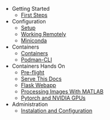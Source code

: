- Getting Started
  - [First Steps](first-steps.md)
- Configuration
  - [Setup](setup.md)
  - [Working Remotely](remote.md)
  - [Miniconda](miniconda.md)
- Containers
  - [Containers](containers.md)
  - [Podman-CLI](podman-cli.md)
- Containers Hands On
  - [Pre-flight](preflight.md)
  - [Serve This Docs](nginx-webpage.md)
  - [Flask Webapp](webapp.md)
  - [Processing Images With MATLAB](matlab-image-processing.md)
  - [Pytorch and NVIDIA GPUs](pytorch-and-gpu.md)
- Administration
  - [Instalation and Configuration](instalation_configuration.md)